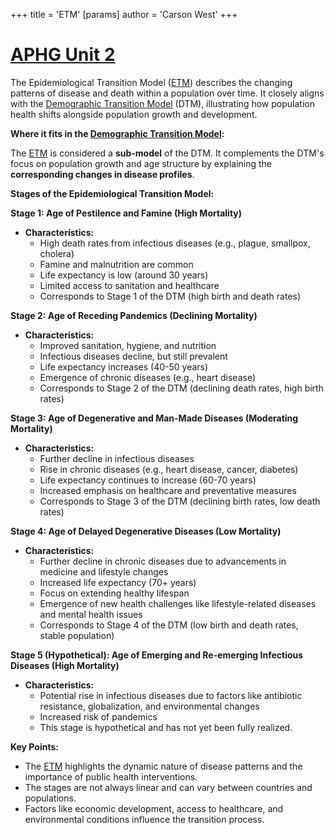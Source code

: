 +++
 title = 'ETM'
[params]
	author = 'Carson West'
+++
# [APHG Unit 2](./../aphg-unit-2/)

The Epidemiological Transition Model ([ETM](./../etm/)) describes the changing patterns of disease and death within a population over time. It closely aligns with the [Demographic Transition Model](./../demographic-transition-model/) (DTM), illustrating how population health shifts alongside population growth and development.

**Where it fits in the [Demographic Transition Model](./../demographic-transition-model/):**

The [ETM](./../etm/) is considered a **sub-model** of the DTM. It complements the DTM's focus on population growth and age structure by explaining the **corresponding changes in disease profiles**.  

**Stages of the Epidemiological Transition Model:**

**Stage 1: Age of Pestilence and Famine (High Mortality)**

* **Characteristics:**  
    * High death rates from infectious diseases (e.g., plague, smallpox, cholera)
    * Famine and malnutrition are common
    * Life expectancy is low (around 30 years)
    * Limited access to sanitation and healthcare
    * Corresponds to Stage 1 of the DTM (high birth and death rates)

**Stage 2: Age of Receding Pandemics (Declining Mortality)**

* **Characteristics:** 
    * Improved sanitation, hygiene, and nutrition
    * Infectious diseases decline, but still prevalent
    * Life expectancy increases (40-50 years)
    * Emergence of chronic diseases (e.g., heart disease)
    * Corresponds to Stage 2 of the DTM (declining death rates, high birth rates)

**Stage 3: Age of Degenerative and Man-Made Diseases (Moderating Mortality)**

* **Characteristics:** 
    * Further decline in infectious diseases
    * Rise in chronic diseases (e.g., heart disease, cancer, diabetes)
    * Life expectancy continues to increase (60-70 years)
    * Increased emphasis on healthcare and preventative measures
    * Corresponds to Stage 3 of the DTM (declining birth rates, low death rates)

**Stage 4: Age of Delayed Degenerative Diseases (Low Mortality)**

* **Characteristics:**
    * Further decline in chronic diseases due to advancements in medicine and lifestyle changes
    * Increased life expectancy (70+ years)
    * Focus on extending healthy lifespan
    * Emergence of new health challenges like lifestyle-related diseases and mental health issues
    * Corresponds to Stage 4 of the DTM (low birth and death rates, stable population)

**Stage 5 (Hypothetical): Age of Emerging and Re-emerging Infectious Diseases (High Mortality)**

* **Characteristics:**
    * Potential rise in infectious diseases due to factors like antibiotic resistance, globalization, and environmental changes
    * Increased risk of pandemics
    * This stage is hypothetical and has not yet been fully realized.

**Key Points:**

* The [ETM](./../etm/) highlights the dynamic nature of disease patterns and the importance of public health interventions.
* The stages are not always linear and can vary between countries and populations.
* Factors like economic development, access to healthcare, and environmental conditions influence the transition process.
